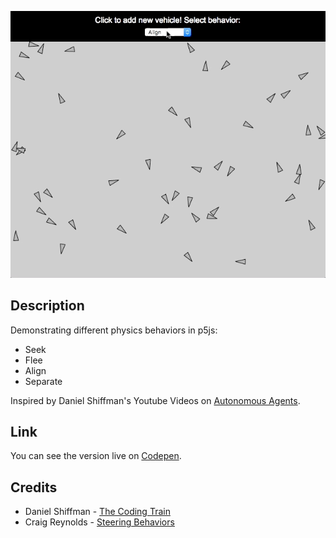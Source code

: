 ![Steering behaviors](./example.gif)

## Description
Demonstrating different physics behaviors in p5js:
- Seek
- Flee
- Align
- Separate

Inspired by Daniel Shiffman's Youtube Videos on [Autonomous Agents](https://www.youtube.com/watch?v=JIz2L4tn5kM&list=PLRqwX-V7Uu6YHt0dtyf4uiw8tKOxQLvlW).

## Link
You can see the version live on [Codepen](https://codepen.io/FlorinPop17/full/rdyyjK).

## Credits
- Daniel Shiffman - [The Coding Train](https://www.youtube.com/channel/UCvjgXvBlbQiydffZU7m1_aw)
- Craig Reynolds - [Steering Behaviors](https://www.red3d.com/cwr/steer/)